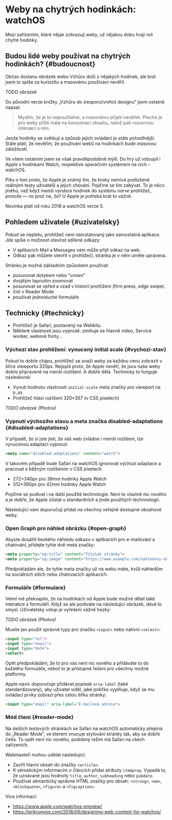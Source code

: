 # Weby na chytrých hodinkách: watchOS

Mezi zařízeními, které nějak zobrazují weby, už nějakou dobu hrají roli chytré hodinky. 

## Budou lidé weby používat na chytrých hodinkách? {#budoucnost}

Občas dostanu obrázek webu Vzhůru dolů z nějakých hodinek, ale bral jsem to spíše za kuriozitu a masovému používaní nevěřil.

*TODO obrázek*

Do původní verze knížky „Vzhůru do (responzivního) designu“ jsem ostatně napsal:

> Myslím, že je to nepoužitelné, a masovému přijetí nevěřím. Plocha je pro weby příliš malá na konzumaci obsahu, natož pak rozumnou interakci s ním.

Jenže hodinky se zvětšují a způsob jejich ovládání je stále pohodlnější. Stále platí, že nevěřím, že používaní webů na hodinkách bude *masovou* záležitostí. 

Ve všem ostatním jsem se však pravděpodobně mýlil. Do hry už vstoupil i Apple s hodinkami Watch, respektive operačním systémem na nich – watchOS. 

Píšu o tom proto, že Apple je známý tím, že kroky nemívá podložené reálnými testy uživatelů a jejich chování. Pojďme se tím zabývat. To je něco jiného, než když menší výrobce hodinek do systému *narve* prohlížeč, protože — no proč ne, že? U Apple je potřeba brát to vážně.

Novinka platí od roku 2018 a watchOS verze 5.


## Pohledem uživatele {#uzivatelsky}

Pokud se nepletu, prohlížeč není nainstalovaný jako samostatná aplikace. Jde spíše o možnost otevírat sdílené odkazy:

- V aplikacích Mail a Messages vám může přijít odkaz na web. 
- Odkaz pak můžete otevřít v prohlížeči, stránka je v něm uměle upravena.

Stránku je možné základním způsobem používat: 
- posunovat dotykem nebo "crown"
- dvojitým tapnutím zoomovat
- posunovat se vpřed a vzad v historii prohlížení (firm press, edge swipe).
- číst v Reader Mode
- používat jednoduché formuláře


## Technicky {#technicky}

- Prohlížeč je Safari, postavený na Webkitu.
- Některé vlastnosti jsou vypnuté: zmiňuje se hlavně video, Service worker, webové fonty… 

### Výchozí stav prohlížení: vynucený initial scale {#vychozi-stav}

Pokud to dobře chápu, prohlížeč se snaží weby za každou cenu zobrazit v šířce viewportu 320px. Nejspíš proto, že Apple nevěří, že jsou naše weby dobře připravené na menší rozlišení. A dobře dělá. Technicky to funguje následovně:

- Vynutí hodnotu vlastnosti `initial-scale` meta značky pro viewport na `0,49`
- Prohlížeč hlásí rozlišení 320×357 (v CSS pixelech)

*TODO obrázek (Photos)*

### Vypnutí výchozího stavu a meta značka disabled-adaptations {#disabled-adaptations}

V případě, že si jste jistí, že váš web zvládne i menší rozlišení, lze vynucenou adaptaci vypnout:

```html
<meta name="disabled-adaptations" content="watch">
```
V takovém případě bude Safari na watchOS ignorovat výchozí adaptace a pracovat s běžným rozlišením v CSS pixelech: 

- 272×340px pro 38mm hodinky Apple Watch
- 312×390px pro 42mm hodinky Apple Watch

Pojďme se podívat i na další použité technologie. Není to vlastně nic nového a je dobře, že Apple zůstal u standardních a jinde použitých technnologií.  

Následující vám doporučuji přidat na všechny veřejně dostupné obsahové weby.

### Open Graph pro náhled obrázku {#open-graph}

Abyste dosáhli hezkého náhledu odkazu v aplikacích pro e-mailování a chatování, přidejte tyhle dvě meta značky:

```html
<meta property="og:title" content="Titulek stránky">
<meta property="og:image" content="https://www.example.com/nahledovy-obrazek.jpg">
```

Předpokládám ale, že tyhle meta značky už na webu máte, kvůli náhledům na sociálních sítích nebo chatovacích aplikacích.

### Formuláře {#formulare}

Velmi mě překvapilo, že na hodinkách od Apple bude možné dělat také interakce s formuláři. Když se ale podíváte na následující obrázek, dává to smysl. Uživatelský vstup je vyřešení vážně hezky:

*TODO obrázek (Photos)*

Musíte jen použít správné typy pro značku `<input>` nebo nativní `<select>`:

```html
<input type="tel">
<input type="email">
<input type="date">
<select>
```

Opět předpokládám, že to pro vás není nic nového a přidáváte to do každého formuláře, neboť to je přístupné řešení pro všechny možné platformy.

Apple navíc doporučuje přidávat popisek `aria-label` (také standardizovaný), aby uživatel viděl, jaké políčko vyplňuje, když se mu ovládací prvky zobrazí přes celou šířku stránky:

```html
<input type="email" aria-label="E-mailová adresa">
```

### Mód čtení {#reader-mode}

Na delších textových stránkách se Safari na watchOS automaticky přepíná do „Reader Mode“, ve kterém vnucuje stylování stránky tak, aby se dobře četla. To opět není nic nového, podobný režim má Safari na všech zařízeních.

Webmasteři mohou udělat následující:

- Zavřít hlavní obsah do značky `<article>`.
- K sématickým informacím o článcích přidat atributy `itemprop`. Vypadá to, že uznávané jsou hodnoty `title`, `author`, `subheading` nebo `pubdate`.
- Používat sémanticky správné HTML značky pro obsah: `<strong>`, `<em>`, `<blockquote>`, `<figure>` a `<figcaption>`.

Více informací:

- https://www.apple.com/watchos-preview/
- https://erikrunyon.com/2018/06/designing-web-content-for-watchos/

